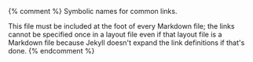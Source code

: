 {% comment %}
Symbolic names for common links.

This file must be included at the foot of every Markdown file; the
links cannot be specified once in a layout file even if that layout
file is a Markdown file because Jekyll doesn't expand the link
definitions if that's done.
{% endcomment %}

[build-tools]: https://en.wikipedia.org/wiki/List_of_build_automation_software

[capes-gerard]: https://github.com/gcapes
[covenant]: https://www.contributor-covenant.org

[dc]: https://datacarpentry.org/
[dursi-jonathan]: https://www.dursi.ca/
[dursi-pattern-rules]: https://github.com/ljdursi/make_pattern_rules

[gnu-make]: http://www.gnu.org/software/make/

[insight]: https://www.insightdatascience.com/

[make]: https://www.gnu.org/software/make/

[swc]: http://software-carpentry.org
[swc-make]: https://github.com/swcarpentry/make-novice

[zipfs-law]: http://en.wikipedia.org/wiki/Zipf%27s_law
